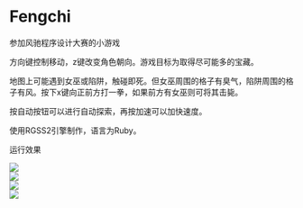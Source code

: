 # Fengchi
参加风驰程序设计大赛的小游戏

方向键控制移动，z键改变角色朝向。游戏目标为取得尽可能多的宝藏。

地图上可能遇到女巫或陷阱，触碰即死。但女巫周围的格子有臭气，陷阱周围的格子有风。按下x键向正前方打一拳，如果前方有女巫则可将其击毙。

按自动按钮可以进行自动探索，再按加速可以加快速度。

使用RGSS2引擎制作，语言为Ruby。

运行效果

<image src="https://github.com/lotsofone/image-repository/blob/master/Fengchi/1.png" /><br>
<image src="https://github.com/lotsofone/image-repository/blob/master/Fengchi/2.png" /><br>
<image src="https://github.com/lotsofone/image-repository/blob/master/Fengchi/3.png" /><br>
<image src="https://github.com/lotsofone/image-repository/blob/master/Fengchi/4.png" /><br>
